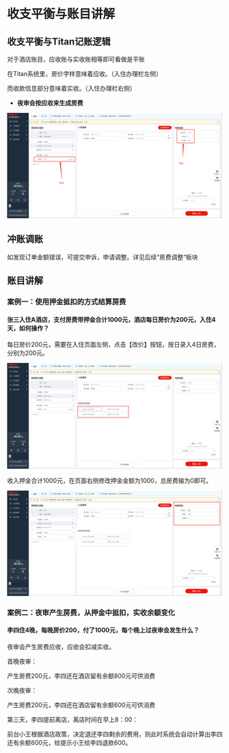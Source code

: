 # 收支平衡与账目讲解

## 收支平衡与Titan记账逻辑

对于酒店账目，应收账与实收账相等即可看做是平账

在Titan系统里，房价字样意味着应收。（入住办理栏左侧）

而收款信息部分意味着实收。（入住办理栏右侧）

* **夜审会按应收来生成房费**

![&#x5E94;&#x6536;&#x8D26;&#x4E0E;&#x5B9E;&#x6536;&#x8D26;](../../../.gitbook/assets/image%20%28841%29.png)

## 冲账调账

如发现订单金额错误，可提交申诉，申请调整。详见后续“房费调整“板块

## 账目讲解

### 案例一：使用押金抵扣的方式结算房费

#### 张三入住A酒店，支付房费带押金合计1000元，酒店每日房价为200元，入住4天，如何操作？

每日房价200元，需要在入住页面左侧，点击【改价】按钮，按日录入4日房费，分别为200元。

![&#x9875;&#x9762;&#x5DE6;&#x4FA7;&#x4FEE;&#x6539;&#x623F;&#x4EF7;&#xFF0C;&#x8C03;&#x6574;&#x5E94;&#x6536;](../../../.gitbook/assets/image%20%28824%29.png)

收入押金合计1000元，在页面右侧修改押金金额为1000，总房费输为0即可。

![&#x9875;&#x9762;&#x53F3;&#x4FA7;&#x4FEE;&#x6539;&#x91D1;&#x989D;&#xFF0C;&#x8C03;&#x6574;&#x5B9E;&#x6536;](../../../.gitbook/assets/image%20%2879%29.png)

### 案例二：夜审产生房费，从押金中抵扣，实收余额变化

#### 李四住4晚，每晚房价200，付了1000元，每个晚上过夜审会发生什么？

夜审会产生房费应收，应收会扣减实收。

首晚夜审：

产生房费200元，李四还在酒店留有余额800元可供消费

次晚夜审：

产生房费200元，李四还在酒店留有余额600元可供消费

第三天，李四提前离店，离店时间在早上8：00：

前台小王根据酒店政策，决定退还李四剩余的费用，则此时系统会自动计算出李四还有余额600元，给提示小王给李四退款600。



